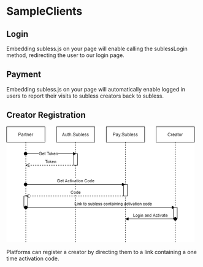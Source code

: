 # SampleClients
## Login
Embedding subless.js on your page will enable calling the sublessLogin method, redirecting the user to our login page.

## Payment
Embedding subless.js on your page will automatically enable logged in users to report their visits to subless creators back to subless.

## Creator Registration
![CreatorWorkflow](./sublessCreatorRegistration.png)


Platforms can register a creator by directing them to a link containing a one time activation code. 
